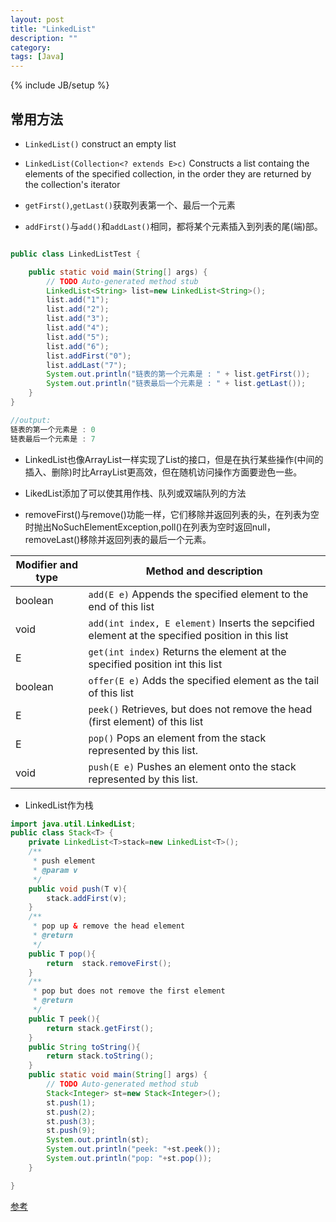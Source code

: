```yaml
---
layout: post
title: "LinkedList"
description: ""
category: 
tags: [Java]
---
```

{% include JB/setup %}


## 常用方法

* `LinkedList()` construct an empty list
* `LinkedList(Collection<? extends E>c)` Constructs a list containg the elements of the specified collection, in the order they are returned by the collection's iterator

* `getFirst()`,`getLast()`获取列表第一个、最后一个元素
* `addFirst()`与`add()`和`addLast()`相同，都将某个元素插入到列表的尾(端)部。

```java

public class LinkedListTest {

	public static void main(String[] args) {
		// TODO Auto-generated method stub
		LinkedList<String> list=new LinkedList<String>();
		list.add("1");  
		list.add("2");  
		list.add("3");  
		list.add("4");  
		list.add("5");  
		list.add("6");
	  	list.addFirst("0");
	  	list.addLast("7");
	    System.out.println("链表的第一个元素是 : " + list.getFirst());  
	    System.out.println("链表最后一个元素是 : " + list.getLast()); 
	}
}

//output: 
链表的第一个元素是 : 0
链表最后一个元素是 : 7
```

* LinkedList也像ArrayList一样实现了List的接口，但是在执行某些操作(中间的插入、删除)时比ArrayList更高效，但在随机访问操作方面要逊色一些。

* LikedList添加了可以使其用作栈、队列或双端队列的方法

* removeFirst()与remove()功能一样，它们移除并返回列表的头，在列表为空时抛出NoSuchElementException,poll()在列表为空时返回null，removeLast()移除并返回列表的最后一个元素。

| Modifier and type | Method and description | 
| ----------------- | ---------------------- |
|boolean		    | `add(E e)` Appends the specified element to the end of this list|
|void 			    | `add(int index, E element)` Inserts the sepcified element at the specified position in this list|
|E                  | `get(int index)` Returns the element at the specified position int this list|
|boolean            | `offer(E e)` Adds the specified element as the tail of this list|
|E                  | `peek()` Retrieves, but does not remove the head (first element) of this list| 
|E                  | `pop()` Pops an element from the stack represented by this list.|
|void               | `push(E e)` Pushes an element onto the stack represented by this list.

* LinkedList作为栈

```java
import java.util.LinkedList;
public class Stack<T> {
	private LinkedList<T>stack=new LinkedList<T>();
	/**
	 * push element
	 * @param v
	 */
	public void push(T v){
		stack.addFirst(v);
	}
	/**
	 * pop up & remove the head element
	 * @return
	 */
	public T pop(){
		return  stack.removeFirst();
	}
	/**
	 * pop but does not remove the first element
	 * @return
	 */
	public T peek(){
		return stack.getFirst();
	}
	public String toString(){
		return stack.toString();
	}
	public static void main(String[] args) {
		// TODO Auto-generated method stub
		Stack<Integer> st=new Stack<Integer>();
		st.push(1);
		st.push(2);
		st.push(3);
		st.push(9);
		System.out.println(st);
		System.out.println("peek: "+st.peek());
		System.out.println("pop: "+st.pop());
	}

}

```

 [参考](https://docs.oracle.com/javase/7/docs/api/java/util/LinkedList.html)